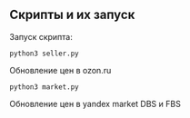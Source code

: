 ## Скрипты и их запуск
Запуск скрипта:
```
python3 seller.py
```
Обновление цен в ozon.ru

```
python3 market.py
```
Обновление цен в yandex market DBS и FBS
